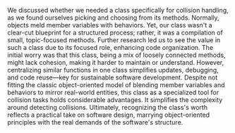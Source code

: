 We discussed whether we needed a class specifically for collision handling, as we found ourselves picking and choosing from its methods. Normally, objects meld member variables with behaviors. Yet, our class wasn't a clear-cut blueprint for a structured process; rather, it was a compilation of small, topic-focused methods. Further research led us to see the value in such a class due to its focused role, enhancing code organization. The initial worry was that this class, being a mix of loosely connected methods, might lack cohesion, making it harder to maintain or understand. However, centralizing similar functions in one class simplifies updates, debugging, and code reuse—key for sustainable software development. Despite not fitting the classic object-oriented model of blending member variables and behaviors to mirror real-world entities, this class as a specialized tool for collision tasks holds considerable advantages. It simplifies the complexity around detecting collisions. Ultimately, recognizing the class's worth reflects a practical take on software design, marrying object-oriented principles with the real demands of the software's structure.